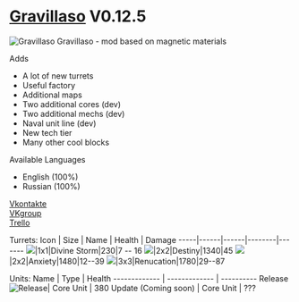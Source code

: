 # [Gravillaso](https://github.com/NickName73/Gravillaso/blob/main/sprites/.Social/logo-smail.png) V0.12.5
![Gravillaso](https://github.com/NickName73/Gravillaso/blob/main/sprites/.Social/logo_0.12-any.png)
Gravillaso - mod based on magnetic materials 
  
Adds
* A lot of new turrets
* Useful factory
* Additional maps
* Two additional cores (dev)
* Two additional mechs (dev)
* Naval unit line (dev)
* New tech tier
* Many other cool blocks

Available Languages
* English (100%)
* Russian (100%)


[Vkontakte](https://vk.com/nickname_73)  
[VKgroup](https://vk.com/gravillaso)  
[Trello](https://trello.com/b/wT73AZQq/gravillaso)

Turrets:
Icon | Size | Name | Health | Damage 
-----|------|------|--------|-------
![](https://github.com/NickName73/Gravillaso/blob/main/sprites/.Social/icons/tur1.png)|1x1|Divine Storm|230|7 -- 16
![](https://github.com/NickName73/Gravillaso/blob/main/sprites/.Social/icons/tur2.png)|2x2|Destiny|1340|45
![](https://github.com/NickName73/Gravillaso/blob/main/sprites/.Social/icons/tur3.png)|2x2|Anxiety|1480|12--39
![](https://github.com/NickName73/Gravillaso/blob/main/sprites/.Social/icons/tur4.png)|3x3|Renucation|1780|29--87

Units:
Name  | Type | Health
------------- | ------------- | ----------
Release ![Release](https://github.com/NickName73/Gravillaso/blob/main/sprites/units/core/release.png)| Core Unit | 380
Update (Coming soon) | Core Unit | ???

